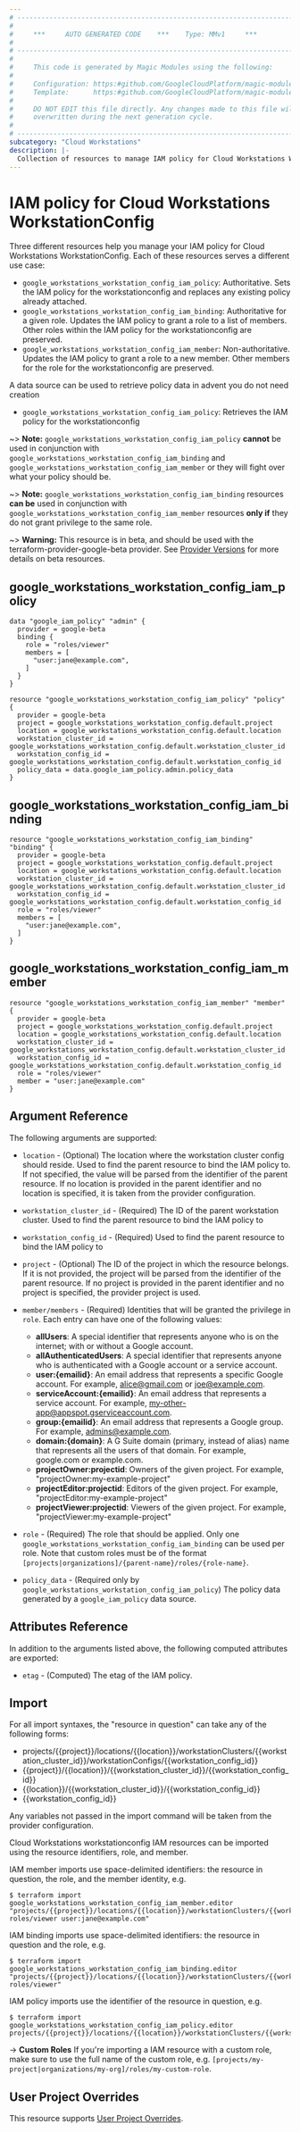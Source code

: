 ```yaml
---
# ----------------------------------------------------------------------------
#
#     ***     AUTO GENERATED CODE    ***    Type: MMv1     ***
#
# ----------------------------------------------------------------------------
#
#     This code is generated by Magic Modules using the following:
#
#     Configuration: https:#github.com/GoogleCloudPlatform/magic-modules/tree/main/mmv1/products/workstations/WorkstationConfig.yaml
#     Template:      https:#github.com/GoogleCloudPlatform/magic-modules/tree/main/mmv1/templates/terraform/resource_iam.html.markdown.tmpl
#
#     DO NOT EDIT this file directly. Any changes made to this file will be
#     overwritten during the next generation cycle.
#
# ----------------------------------------------------------------------------
subcategory: "Cloud Workstations"
description: |-
  Collection of resources to manage IAM policy for Cloud Workstations WorkstationConfig
---
```


# IAM policy for Cloud Workstations WorkstationConfig
Three different resources help you manage your IAM policy for Cloud Workstations WorkstationConfig. Each of these resources serves a different use case:

* `google_workstations_workstation_config_iam_policy`: Authoritative. Sets the IAM policy for the workstationconfig and replaces any existing policy already attached.
* `google_workstations_workstation_config_iam_binding`: Authoritative for a given role. Updates the IAM policy to grant a role to a list of members. Other roles within the IAM policy for the workstationconfig are preserved.
* `google_workstations_workstation_config_iam_member`: Non-authoritative. Updates the IAM policy to grant a role to a new member. Other members for the role for the workstationconfig are preserved.

A data source can be used to retrieve policy data in advent you do not need creation

* `google_workstations_workstation_config_iam_policy`: Retrieves the IAM policy for the workstationconfig

~> **Note:** `google_workstations_workstation_config_iam_policy` **cannot** be used in conjunction with `google_workstations_workstation_config_iam_binding` and `google_workstations_workstation_config_iam_member` or they will fight over what your policy should be.

~> **Note:** `google_workstations_workstation_config_iam_binding` resources **can be** used in conjunction with `google_workstations_workstation_config_iam_member` resources **only if** they do not grant privilege to the same role.


~> **Warning:** This resource is in beta, and should be used with the terraform-provider-google-beta provider.
See [Provider Versions](https://terraform.io/docs/providers/google/guides/provider_versions.html) for more details on beta resources.

## google_workstations_workstation_config_iam_policy

```hcl
data "google_iam_policy" "admin" {
  provider = google-beta
  binding {
    role = "roles/viewer"
    members = [
      "user:jane@example.com",
    ]
  }
}

resource "google_workstations_workstation_config_iam_policy" "policy" {
  provider = google-beta
  project = google_workstations_workstation_config.default.project
  location = google_workstations_workstation_config.default.location
  workstation_cluster_id = google_workstations_workstation_config.default.workstation_cluster_id
  workstation_config_id = google_workstations_workstation_config.default.workstation_config_id
  policy_data = data.google_iam_policy.admin.policy_data
}
```

## google_workstations_workstation_config_iam_binding

```hcl
resource "google_workstations_workstation_config_iam_binding" "binding" {
  provider = google-beta
  project = google_workstations_workstation_config.default.project
  location = google_workstations_workstation_config.default.location
  workstation_cluster_id = google_workstations_workstation_config.default.workstation_cluster_id
  workstation_config_id = google_workstations_workstation_config.default.workstation_config_id
  role = "roles/viewer"
  members = [
    "user:jane@example.com",
  ]
}
```

## google_workstations_workstation_config_iam_member

```hcl
resource "google_workstations_workstation_config_iam_member" "member" {
  provider = google-beta
  project = google_workstations_workstation_config.default.project
  location = google_workstations_workstation_config.default.location
  workstation_cluster_id = google_workstations_workstation_config.default.workstation_cluster_id
  workstation_config_id = google_workstations_workstation_config.default.workstation_config_id
  role = "roles/viewer"
  member = "user:jane@example.com"
}
```


## Argument Reference

The following arguments are supported:

* `location` - (Optional) The location where the workstation cluster config should reside.
 Used to find the parent resource to bind the IAM policy to. If not specified,
  the value will be parsed from the identifier of the parent resource. If no location is provided in the parent identifier and no
  location is specified, it is taken from the provider configuration.
* `workstation_cluster_id` - (Required) The ID of the parent workstation cluster.
 Used to find the parent resource to bind the IAM policy to
* `workstation_config_id` - (Required) Used to find the parent resource to bind the IAM policy to

* `project` - (Optional) The ID of the project in which the resource belongs.
    If it is not provided, the project will be parsed from the identifier of the parent resource. If no project is provided in the parent identifier and no project is specified, the provider project is used.

* `member/members` - (Required) Identities that will be granted the privilege in `role`.
  Each entry can have one of the following values:
  * **allUsers**: A special identifier that represents anyone who is on the internet; with or without a Google account.
  * **allAuthenticatedUsers**: A special identifier that represents anyone who is authenticated with a Google account or a service account.
  * **user:{emailid}**: An email address that represents a specific Google account. For example, alice@gmail.com or joe@example.com.
  * **serviceAccount:{emailid}**: An email address that represents a service account. For example, my-other-app@appspot.gserviceaccount.com.
  * **group:{emailid}**: An email address that represents a Google group. For example, admins@example.com.
  * **domain:{domain}**: A G Suite domain (primary, instead of alias) name that represents all the users of that domain. For example, google.com or example.com.
  * **projectOwner:projectid**: Owners of the given project. For example, "projectOwner:my-example-project"
  * **projectEditor:projectid**: Editors of the given project. For example, "projectEditor:my-example-project"
  * **projectViewer:projectid**: Viewers of the given project. For example, "projectViewer:my-example-project"

* `role` - (Required) The role that should be applied. Only one
    `google_workstations_workstation_config_iam_binding` can be used per role. Note that custom roles must be of the format
    `[projects|organizations]/{parent-name}/roles/{role-name}`.

* `policy_data` - (Required only by `google_workstations_workstation_config_iam_policy`) The policy data generated by
  a `google_iam_policy` data source.

## Attributes Reference

In addition to the arguments listed above, the following computed attributes are
exported:

* `etag` - (Computed) The etag of the IAM policy.

## Import

For all import syntaxes, the "resource in question" can take any of the following forms:

* projects/{{project}}/locations/{{location}}/workstationClusters/{{workstation_cluster_id}}/workstationConfigs/{{workstation_config_id}}
* {{project}}/{{location}}/{{workstation_cluster_id}}/{{workstation_config_id}}
* {{location}}/{{workstation_cluster_id}}/{{workstation_config_id}}
* {{workstation_config_id}}

Any variables not passed in the import command will be taken from the provider configuration.

Cloud Workstations workstationconfig IAM resources can be imported using the resource identifiers, role, and member.

IAM member imports use space-delimited identifiers: the resource in question, the role, and the member identity, e.g.
```
$ terraform import google_workstations_workstation_config_iam_member.editor "projects/{{project}}/locations/{{location}}/workstationClusters/{{workstation_cluster_id}}/workstationConfigs/{{workstation_config_id}} roles/viewer user:jane@example.com"
```

IAM binding imports use space-delimited identifiers: the resource in question and the role, e.g.
```
$ terraform import google_workstations_workstation_config_iam_binding.editor "projects/{{project}}/locations/{{location}}/workstationClusters/{{workstation_cluster_id}}/workstationConfigs/{{workstation_config_id}} roles/viewer"
```

IAM policy imports use the identifier of the resource in question, e.g.
```
$ terraform import google_workstations_workstation_config_iam_policy.editor projects/{{project}}/locations/{{location}}/workstationClusters/{{workstation_cluster_id}}/workstationConfigs/{{workstation_config_id}}
```

-> **Custom Roles** If you're importing a IAM resource with a custom role, make sure to use the
 full name of the custom role, e.g. `[projects/my-project|organizations/my-org]/roles/my-custom-role`.

## User Project Overrides

This resource supports [User Project Overrides](https://registry.terraform.io/providers/hashicorp/google/latest/docs/guides/provider_reference#user_project_override).
